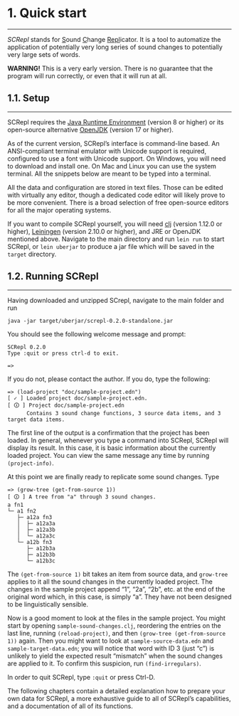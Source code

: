 # 1. Quick start
----------------

*SCRepl* stands for <u>S</u>ound <u>C</u>hange <u>Repl</u>icator. It is a tool to automatize the application of potentially very long series of sound changes to potentially very large sets of words.

**WARNING!** This is a very early version. There is no guarantee that the program will run correctly, or even that it will run at all.


## 1.1. Setup
-------------

SCRepl requires the [Java Runtime Environment](https://www.java.com/en/download/manual.jsp) (version 8 or higher) or its open-source alternative [OpenJDK](https://openjdk.org/projects/jdk/17) (version 17 or higher).

As of the current version, SCRepl’s interface is command-line based. An ANSI-compliant terminal emulator with Unicode support is required, configured to use a font with Unicode support. On Windows, you will need to download and install one. On Mac and Linux you can use the system terminal. All the snippets below are meant to be typed into a terminal.

All the data and configuration are stored in text files. Those can be edited with virtually any editor, though a dedicated code editor will likely prove to be more convenient. There is a broad selection of free open-source editors for all the major operating systems.

If you want to compile SCRepl yourself, you will need [clj](https://clojure.org/releases/downloads) (version 1.12.0 or higher), [Leiningen](https://leiningen.org) (version 2.10.0 or higher), and JRE or OpenJDK mentioned above. Navigate to the main directory and run `lein run` to start SCRepl, or `lein uberjar` to produce a jar file which will be saved in the `target` directory.


## 1.2. Running SCRepl
----------------------

Having downloaded and unzipped SCrepl, navigate to the main folder and run

    java -jar target/uberjar/screpl-0.2.0-standalone.jar

You should see the following welcome message and prompt:

    SCRepl 0.2.0
    Type :quit or press ctrl-d to exit.
    
    =>

If you do not, please contact the author. If you do, type the following:

    => (load-project "doc/sample-project.edn")
    [ ✓ ] Loaded project doc/sample-project.edn.
    [ 🛈 ] Project doc/sample-project.edn
          Contains 3 sound change functions, 3 source data items, and 3 target data items.

The first line of the output is a confirmation that the project has been loaded. In general, whenever you type a command into SCRepl, SCRepl will display its result. In this case, it is basic information about the currently loaded project. You can view the same message any time by running `(project-info)`.

At this point we are finally ready to replicate some sound changes. Type

    => (grow-tree (get-from-source 1))
    [ 🛈 ] A tree from "a" through 3 sound changes.
    a fn1
    └─ a1 fn2
       ├─ a12a fn3
       │  ├─ a12a3a 
       │  ├─ a12a3b 
       │  └─ a12a3c 
       └─ a12b fn3
          ├─ a12b3a 
          ├─ a12b3b 
          └─ a12b3c 

The `(get-from-source 1)` bit takes an item from source data, and `grow-tree` applies to it all the sound changes in the currently loaded project. The changes in the sample project append “1”, “2a”, “2b”, etc. at the end of the original word which, in this case, is simply “a”. They have not been designed to be linguistically sensible.

Now is a good moment to look at the files in the sample project. You might start by opening `sample-sound-changes.clj`, reordering the entries on the last line, running `(reload-project)`, and then `(grow-tree (get-from-source 1))` again. Then you might want to look at `sample-source-data.edn` and `sample-target-data.edn`; you will notice that word with ID 3 (just “c”) is unlikely to yield the expected result “mismatch” when the sound changes are applied to it. To confirm this suspicion, run `(find-irregulars)`.

In order to quit SCRepl, type `:quit` or press Ctrl-D.

The following chapters contain a detailed explanation how to prepare your own data for SCRepl, a more exhaustive guide to all of SCRepl’s capabilities, and a documentation of all of its functions.
